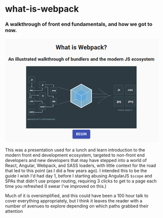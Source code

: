 # what-is-webpack
### A walkthrough of front end fundamentals, and how we got to now.

![intro page image](./what-is-webpack.PNG)

This was a presentation used for a lunch and learn introduction to the modern front end development ecosystem, targeted to non-front end developers and new developers that may have stepped into a world of React, Angular, Webpack, and SASS loaders, with little context for the road that led to this point (as I did a few years ago). I intended this to be the guide I wish I'd had day 1, before I starting abusing AngularJS `$scope` and SPAs that didn't use proper routing, requiring 3 clicks to get to a page each time you refreshed (I swear I've improved on this.)

Much of it is oversimplified, and this could have been a 100 hour talk to cover everything appropriately, but I think it leaves the reader with a number of avenues to explore depending on which paths grabbed their attention
